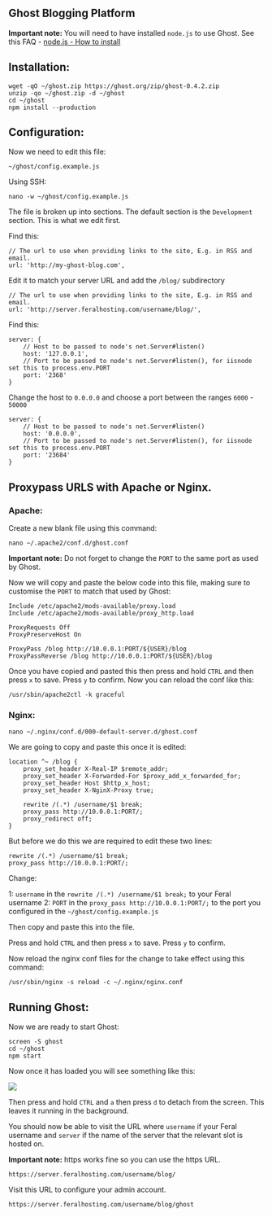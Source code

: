 
Ghost Blogging Platform
---

**Important note:** You will need to have installed `node.js` to use Ghost. See this FAQ - [node.js - How to install](https://www.feralhosting.com/faq/view?question=199)

Installation:
---

~~~
wget -qO ~/ghost.zip https://ghost.org/zip/ghost-0.4.2.zip
unzip -qo ~/ghost.zip -d ~/ghost
cd ~/ghost
npm install --production
~~~

Configuration:
---

Now we need to edit this file:

~~~
~/ghost/config.example.js
~~~

Using SSH:

~~~
nano -w ~/ghost/config.example.js
~~~

The file is broken up into sections. The default section is the `Development` section. This is what we edit first.

Find this:

~~~
// The url to use when providing links to the site, E.g. in RSS and email.
url: 'http://my-ghost-blog.com',
~~~

Edit it to match your server URL and add the `/blog/` subdirectory

~~~
// The url to use when providing links to the site, E.g. in RSS and email.
url: 'http://server.feralhosting.com/username/blog/',
~~~

Find this:

~~~
server: {
    // Host to be passed to node's net.Server#listen()
    host: '127.0.0.1',
    // Port to be passed to node's net.Server#listen(), for iisnode set this to process.env.PORT
    port: '2368'
}
~~~

Change the host to `0.0.0.0` and choose a port between the ranges `6000` - `50000`

~~~
server: {
    // Host to be passed to node's net.Server#listen()
    host: '0.0.0.0',
    // Port to be passed to node's net.Server#listen(), for iisnode set this to process.env.PORT
    port: '23684'
}
~~~

Proxypass URLS with Apache or Nginx.
---

### Apache:

Create a new blank file using this command:

~~~
nano ~/.apache2/conf.d/ghost.conf
~~~

**Important note:** Do not forget to change the `PORT` to the same port as used by Ghost.

Now we will copy and paste the below code into this file, making sure to customise the `PORT` to match that used by Ghost:

~~~
Include /etc/apache2/mods-available/proxy.load
Include /etc/apache2/mods-available/proxy_http.load

ProxyRequests Off
ProxyPreserveHost On

ProxyPass /blog http://10.0.0.1:PORT/${USER}/blog
ProxyPassReverse /blog http://10.0.0.1:PORT/${USER}/blog
~~~

Once you have copied and pasted this then press and hold `CTRL` and then press `x` to save. Press `y` to confirm. Now you can reload the conf like this:

~~~
/usr/sbin/apache2ctl -k graceful
~~~

### Nginx:

~~~
nano ~/.nginx/conf.d/000-default-server.d/ghost.conf
~~~

We are going to copy and paste this once it is edited:

~~~
location ^~ /blog {
	proxy_set_header X-Real-IP $remote_addr;
	proxy_set_header X-Forwarded-For $proxy_add_x_forwarded_for;
	proxy_set_header Host $http_x_host;
	proxy_set_header X-NginX-Proxy true;

	rewrite /(.*) /username/$1 break;
	proxy_pass http://10.0.0.1:PORT/;
	proxy_redirect off;
}
~~~

But before we do this we are required to edit these two lines:

~~~
rewrite /(.*) /username/$1 break;
proxy_pass http://10.0.0.1:PORT/;
~~~

Change:

1: `username` in the `rewrite /(.*) /username/$1 break;` to your Feral username 
2: `PORT` in the `proxy_pass http://10.0.0.1:PORT/;` to the port you configured in the `~/ghost/config.example.js`

Then copy and paste this into the file.

Press and hold `CTRL` and then press `x` to save. Press `y` to confirm.

Now reload the nginx conf files for the change to take effect using this command:

~~~
/usr/sbin/nginx -s reload -c ~/.nginx/nginx.conf
~~~

Running Ghost:
---


Now we are ready to start Ghost:

~~~
screen -S ghost
cd ~/ghost
npm start
~~~

Now once it has loaded  you will see something like this:

![](https://raw.github.com/feralhosting/feralfilehosting/master/Feral%20Wiki/Software/Ghost%20Blogging%20Platform/1.png)

Then press and hold `CTRL` and `a` then press `d` to detach from the screen. This leaves it running in the background.

You should now be able to visit the URL where `username` if your Feral username and `server` if the name of the server that the relevant slot is hosted on.

**Important note:** https works fine so you can use the https URL.

~~~
https://server.feralhosting.com/username/blog/
~~~

Visit this URL to configure your admin account.

~~~
https://server.feralhosting.com/username/blog/ghost
~~~



